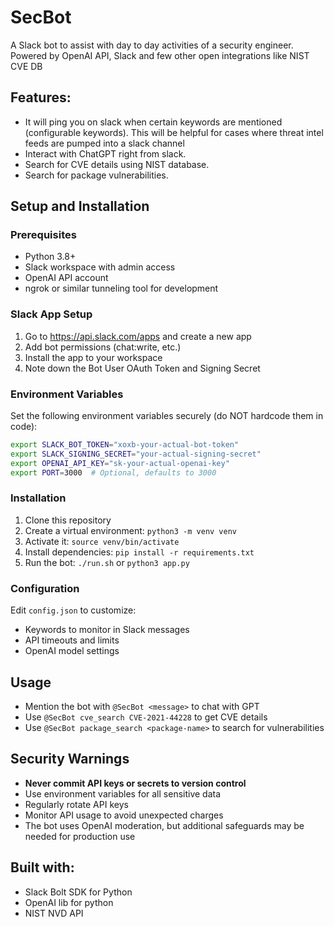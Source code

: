 # SecBot
A Slack bot to assist with day to day activities of a security engineer.
Powered by OpenAI API, Slack and few other open integrations like NIST CVE DB

## Features:
* It will ping you on slack when certain keywords are mentioned (configurable keywords). This will be helpful for cases where threat intel feeds are pumped into a slack channel
* Interact with ChatGPT right from slack.
* Search for CVE details using NIST database.
* Search for package vulnerabilities.

## Setup and Installation

### Prerequisites
- Python 3.8+
- Slack workspace with admin access
- OpenAI API account
- ngrok or similar tunneling tool for development

### Slack App Setup
1. Go to https://api.slack.com/apps and create a new app
2. Add bot permissions (chat:write, etc.)
3. Install the app to your workspace
4. Note down the Bot User OAuth Token and Signing Secret

### Environment Variables
Set the following environment variables securely (do NOT hardcode them in code):

```bash
export SLACK_BOT_TOKEN="xoxb-your-actual-bot-token"
export SLACK_SIGNING_SECRET="your-actual-signing-secret"
export OPENAI_API_KEY="sk-your-actual-openai-key"
export PORT=3000  # Optional, defaults to 3000
```

### Installation
1. Clone this repository
2. Create a virtual environment: `python3 -m venv venv`
3. Activate it: `source venv/bin/activate`
4. Install dependencies: `pip install -r requirements.txt`
5. Run the bot: `./run.sh` or `python3 app.py`

### Configuration
Edit `config.json` to customize:
- Keywords to monitor in Slack messages
- API timeouts and limits
- OpenAI model settings

## Usage
- Mention the bot with `@SecBot <message>` to chat with GPT
- Use `@SecBot cve_search CVE-2021-44228` to get CVE details
- Use `@SecBot package_search <package-name>` to search for vulnerabilities

## Security Warnings
- **Never commit API keys or secrets to version control**
- Use environment variables for all sensitive data
- Regularly rotate API keys
- Monitor API usage to avoid unexpected charges
- The bot uses OpenAI moderation, but additional safeguards may be needed for production use

## Built with:
* Slack Bolt SDK for Python
* OpenAI lib for python
* NIST NVD API
